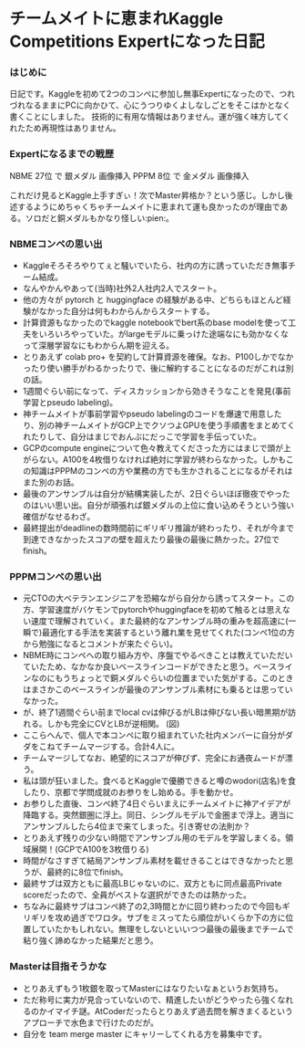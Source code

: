 チームメイトに恵まれKaggle Competitions Expertになった日記
==

### はじめに
日記です。Kaggleを初めて2つのコンペに参加し無事Expertになったので、つれづれなるままにPCに向かひて、心にうつりゆくよしなしごとをそこはかとなく書くことにしました。
技術的に有用な情報はありません。運が強く味方してくれたため再現性はありません。

### Expertになるまでの戦歴
NBME 27位 で 銀メダル
画像挿入
PPPM 8位 で 金メダル
画像挿入

これだけ見るとKaggle上手すぎぃ！次でMaster昇格か？という感じ。しかし後述するようにめちゃくちゃチームメイトに恵まれて運も良かったのが理由である。ソロだと銅メダルもかなり怪しい:pien:。


### NBMEコンペの思い出
- Kaggleそろそろやりてぇと騒いでいたら、社内の方に誘っていただき無事チーム結成。
- なんやかんやあって(当時)社外2人社内2人でスタート。
- 他の方々が pytorch と huggingface の経験がある中、どちらもほとんど経験がなかった自分は何もわからんからスタートする。
- 計算資源もなかったのでkaggle notebookでbert系のbase modelを使って工夫をいろいろやっていた。がlargeモデルに乗っけた途端なにも効かなくなって深層学習なにもわからん期を迎える。
- とりあえず colab pro+ を契約して計算資源を確保。なお、P100しかでなかったり使い勝手がわるかったりで、後に解約することになるのだがこれは別の話。
- 1週間ぐらい前になって、ディスカッションから効きそうなことを発見(事前学習とpseudo labeling)。
- 神チームメイトが事前学習やpseudo labelingのコードを爆速で用意したり、別の神チームメイトがGCP上でクソつよGPUを使う手順書をまとめてくれたりして、自分はまじでおんぶにだっこで学習を手伝っていた。
- GCPのcompute engineについて色々教えてくださった方にはまじで頭が上がらない。A100を4枚借りなければ絶対に学習が終わらなかった。しかもこの知識はPPPMのコンペの方や業務の方でも生かされることになるがそれはまた別のお話。
- 最後のアンサンブルは自分が結構実装したが、2日ぐらいほぼ徹夜でやったのはいい思い出。自分が頑張れば銀メダルの上位に食い込めそうという強い確信がなせるわざ。
- 最終提出がdeadlineの数時間前にギリギリ推論が終わったり、それが今まで到達できなかったスコアの壁を超えたり最後の最後に熱かった。27位でfinish。


### PPPMコンペの思い出
- 元CTOの大ベテランエンジニアを恐縮ながら自分から誘ってスタート。この方、学習速度がバケモンでpytorchやhuggingfaceを初めて触るとは思えない速度で理解されていく。また最終的なアンサンブル時の重みを超高速に(一瞬で)最適化する手法を実装するという離れ業を見せてくれた(コンペ1位の方から勉強になるとコメントが来たぐらい)。
- NBME時にコンペへの取り組み方や、序盤でやるべきことは教えていただいていたため、なかなか良いベースラインコードができたと思う。ベースラインなのにもうちょっとで銅メダルぐらいの位置までいた気がする。このときはまさかこのベースラインが最後のアンサンブル素材にも乗るとは思っていなかった。
- が、終了1週間ぐらい前までlocal cvは伸びるがLBは伸びない長い暗黒期が訪れる。しかも完全にCVとLBが逆相関。 (図)
- ここらへんで、個人で本コンペに取り組まれていた社内メンバーに自分がダダをこねてチームマージする。合計4人に。
- チームマージしてなお、絶望的にスコアが伸びず、完全にお通夜ムードが漂う。
- 私は頭が狂いました。食べるとKaggleで優勝できると噂のwodori(店名)を食したり、京都で学問成就のお参りをし始める。手を動かせ。
- お参りした直後、コンペ終了4日ぐらいまえにチームメイトに神アイデアが降臨する。突然銀圏に浮上。同日、シングルモデルで金圏まで浮上。適当にアンサンブルしたら4位まで来てしまった。引き寄せの法則か？
- とりあえず残りの少ない時間でアンサンブル用のモデルを学習しまくる。領域展開！(GCPでA100を3枚借りる)
- 時間がなさすぎて結局アンサンブル素材を載せきることはできなかったと思うが、最終的に8位でfinish。
- 最終サブは双方ともに最高LBじゃないのに、双方ともに同点最高Private scoreだったので、全員がベストな選択ができたのは熱かった。
- ちなみに最終サブはコンペ終了の2,3時間とかに回り終わったので今回もギリギリを攻め過ぎでワロタ。サブをミスってたら順位がいくらか下の方に位置していたかもしれない。無理をしないといいつつ最後の最後までチームで粘り強く諦めなかった結果だと思う。


### Masterは目指そうかな
- とりあえずもう1枚銀を取ってMasterにはなりたいなぁというお気持ち。
- ただ称号に実力が見合っていないので、精進したいがどうやったら強くなれるのかイマイチ謎。AtCoderだったらとりあえず過去問を解きまくるというアプローチで水色まで行けたのだが。
- 自分を team merge master にキャリーしてくれる方を募集中です。


### 


